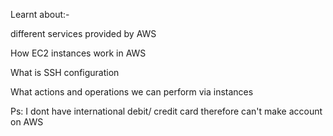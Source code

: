 Learnt about:-

different services provided by AWS

How EC2 instances work in AWS

What is SSH configuration

What actions and operations we can perform via instances

Ps: I dont have international debit/ credit card therefore can't make account on AWS